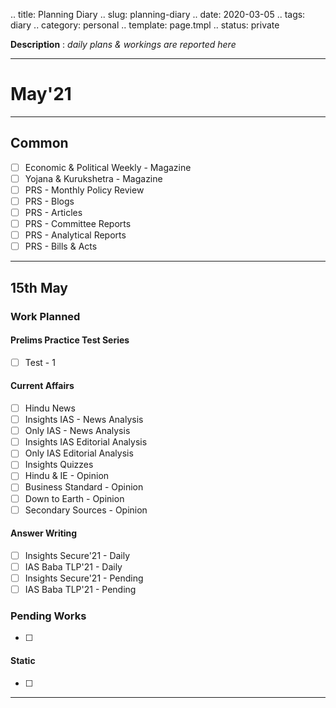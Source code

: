 .. title: Planning Diary
.. slug: planning-diary
.. date: 2020-03-05 
.. tags: diary
.. category: personal
.. template: page.tmpl
.. status: private

**Description** : *daily plans & workings are reported here*

***
<!-- TEASER_END -->

# May'21
---
## Common
- [ ] Economic & Political Weekly - Magazine
- [ ] Yojana & Kurukshetra - Magazine
- [ ] PRS - Monthly Policy Review
- [ ] PRS - Blogs
- [ ] PRS - Articles
- [ ] PRS - Committee Reports
- [ ] PRS - Analytical Reports
- [ ] PRS - Bills & Acts

---
## 15th May
### Work Planned
#### Prelims Practice Test Series
- [ ] Test - 1
#### Current Affairs
- [ ] Hindu News
- [ ] Insights IAS - News Analysis
- [ ] Only IAS - News Analysis
- [ ] Insights IAS Editorial Analysis
- [ ] Only IAS Editorial Analysis
- [ ] Insights Quizzes
- [ ] Hindu & IE - Opinion
- [ ] Business Standard - Opinion
- [ ] Down to Earth - Opinion
- [ ] Secondary Sources - Opinion
#### Answer Writing
- [ ] Insights Secure'21 - Daily
- [ ] IAS Baba TLP'21 - Daily
- [ ] Insights Secure'21 - Pending
- [ ] IAS Baba TLP'21 - Pending
### Pending Works
- [ ] 
#### Static
- [ ] 

---